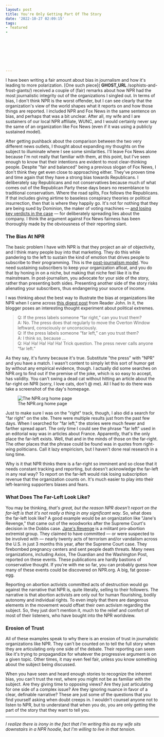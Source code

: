 ```yaml
---
layout: post
title: You're Only Getting Part Of The Story
date: '2022-10-27 02:09:15'
tags:
- featured
- 








---
```


I have been writing a fair amount about bias in journalism and how it's leading to more polarization. [One such piece]( __GHOST_URL__ /sophists-and-frost-giants/) received a couple of (fair) remarks about how NPR had the most journalistic integrity out of the organizations I singled out. In terms of bias, I don't think NPR is the worst offender, but I can see clearly that the organization's view of the world shapes what it reports on and how those things are reported. I included NPR and Fox News in the same sentence on bias, and perhaps that was a bit unclear. After all, my wife and I are sustainers of our local NPR affiliate, WUNC, and I would certainly never say the same of an organization like Fox News (even if it was using a publicly sustained model).

After getting pushback about the comparison between the two very different news outlets, I thought about expanding my thoughts on the subject to illuminate where I see some similarities. I'll leave Fox News alone because I'm not really that familiar with them, at this point, but I've seen enough to know that their intentions are evident to most clear-thinking people. Despite "fair and balanced" being a previous slogan of Fox News, I don't think they get even close to approaching either. They've proven time and time again that they have a strong bias towards Republicans. I deliberately say Republicans and not conservatives because much of what comes out of the Republican Party these days bears no resemblance to traditional conservatism. Where the road splits, Fox follows the Republicans. If that includes giving airtime to baseless conspiracy theories or political insurrection, then that is where they happily go. It's not for nothing that they are being sued by Dominion, the maker of voting machines — [and losing key verdicts in the case](https://www.cnn.com/2021/12/16/media/fox-news-court-dominion/index.html) — for deliberately spreading lies about the company. I think the argument against Fox News fairness has been thoroughly made by the obviousness of their reporting slant.

<!--members-only-->
### The Bias At NPR

The basic problem I have with NPR is that they project an air of objectivity, and I think many people buy into that marketing. They do this while pandering to the left to sustain the kind of emotion that drives people to subscribe to their programming. This is the [post-journalism model](https://human-as-media.com/2022/05/01/disinformation-is-no-danger-fear-polarization/). You need sustaining subscribers to keep your organization afloat, and you do that by honing in on a niche, but making that niche feel like it is the mainstream. In post-journalism, you advocate for your side of the story, rather than presenting both sides. Presenting another side of the story risks alienating your subscribers, thus endangering your source of income.

I was thinking about the best way to illustrate the bias at organizations like NPR when I came across [this digest post](https://intellectualoid.com/about/) from Reader John. In it, the blogger poses an interesting thought experiment about political extremes.

> Q: If the press labels someone “far right,” can you trust them?  
> A: No. The press does that regularly to move the Overton Window leftward, consciously or unconsciously.  
> Q: If the press labels someone “far left,” can you trust them?  
> A: I think so, because …  
> Q: Ha! Ha! Ha! Ha! Ha! Trick question. The press never calls anyone “far left.”

As they say, it's funny because it's true. Substitute "the press" with "NPR" and you have a match. I wasn't content to simply let this sort of humor get by without any empirical evidence, though. I actually did some searches on NPR.org to find out if the premise of the joke, which is so easy to accept, has validity. You can't swing a dead cat without hitting an article about the far-right on NPR (sorry, I love cats, don't @ me). All I had to do there was take a screenshot of the day's homepage.

<figure class="kg-card kg-image-card kg-card-hascaption"><img src=" __GHOST_URL__ /content/images/2022/10/_homepage.png" class="kg-image" alt="The NPR.org home page" loading="lazy"><figcaption>The NPR.org home page</figcaption></figure>

Just to make sure I was on the "right" track, though, I also did a search for "far right" on the site. There were multiple results just from the past few days. When I searched for "far left," the stories were much fewer and farther spread apart. The only time I could see the phrase "far left" used in an editorial way was in articles about France. Apparently, that's the only place the far-left exists. Well, that and in the minds of those on the far-right. The other places that the phrase could be found was in quotes from right-wing politicians. Call it lazy empiricism, but I haven't done real research in a long time.

Why is it that NPR thinks there is a far-right so imminent and so close that it needs constant tracking and reporting, but doesn't acknowledge the far-left in any real way? To report on the far-left would risk losing subscription revenue that the organization counts on. It's much easier to play into their left-learning supporters biases and fears.

### What Does The Far-Left Look Like?

You may be thinking, _that's great, but the reason NPR doesn't report on the far-left is that it's not really a thing in any significant way_. So, what does the far-left look like? A good example would be an organization like "Jane's Revenge," that came out of the woodworks after the Supreme Court's decision in the Dobbs case. [Jane's Revenge](https://en.wikipedia.org/wiki/Jane%27s_Revenge) is a militant pro-abortion extremist group. They claimed to have committed — or were suspected to be involved with — nearly twenty acts of terrorism and/or vandalism across the U.S. in just 3 months this year, after the Supreme Court case. They firebombed pregnancy centers and sent people death threats. Many news organizations, including Axios, The Guardian and the Washington Post, reported on these events. These publications are hardly bastions of conservative thought. If you're with me so far, you can probably guess how many of these events could be discovered on NPR.org. A big, fat goose-egg.

Reporting on abortion activists committed acts of destruction would go against the narrative that NPR is, quite literally, selling to their followers. The narrative is that abortion activists are only out for human flourishing, bodily autonomy and individual rights. To even imply that there are dangerous elements in the movement would offset their own activism regarding the subject. So, they just don't mention it, much to the relief and comfort of most of their listeners, who have bought into the NPR worldview.

### Erosion of Trust

All of these examples speak to why there is an erosion of trust in journalistic organizations like NPR. They can't be counted on to tell the full story when they are articulating only one side of the debate. Their reporting can seem like it's trying to propagandize for whatever the progressive argument is on a given topic. Other times, it may even feel fair, unless you know something about the subject being discussed.

When you have seen and heard enough stories to recognize the inherent bias, you can't trust the rest, where you might not be as familiar with the subject. Are they giving time to opposing views? Are they just articulating for one side of a complex issue? Are they ignoring nuance in favor of a clear, definable narrative? These are just some of the questions that you find yourself asking when doubt creeps in. I wouldn't counsel anyone not to listen to NPR, but to understand that when you do, you are only getting the part of the story that they want to tell you.

* * *

_I realize there is irony in the fact that I'm writing this as my wife sits downstairs in a NPR hoodie, but I'm willing to live in that tension._

